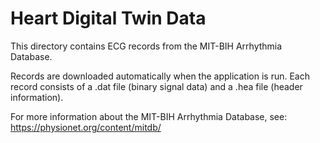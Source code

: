 # Heart Digital Twin Data

This directory contains ECG records from the MIT-BIH Arrhythmia Database.

Records are downloaded automatically when the application is run.
Each record consists of a .dat file (binary signal data) and a .hea file (header information).

For more information about the MIT-BIH Arrhythmia Database, see:
https://physionet.org/content/mitdb/
